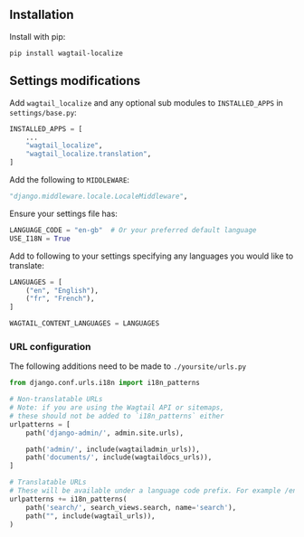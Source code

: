 ## Installation

Install with pip:

```shell
pip install wagtail-localize
```

## Settings modifications

Add `wagtail_localize` and any optional sub modules to `INSTALLED_APPS` in `settings/base.py`:

```python
INSTALLED_APPS = [
    ...
    "wagtail_localize",
    "wagtail_localize.translation",
]
```

Add the following to `MIDDLEWARE`:

```python
"django.middleware.locale.LocaleMiddleware",
```

Ensure your settings file has:

```python
LANGUAGE_CODE = "en-gb"  # Or your preferred default language
USE_I18N = True
```

Add to following to your settings specifying any languages you would like to translate:

```python
LANGUAGES = [
    ("en", "English"),
    ("fr", "French"),
]

WAGTAIL_CONTENT_LANGUAGES = LANGUAGES
```

### URL configuration

The following additions need to be made to `./yoursite/urls.py`

```python
from django.conf.urls.i18n import i18n_patterns

# Non-translatable URLs
# Note: if you are using the Wagtail API or sitemaps,
# these should not be added to `i18n_patterns` either
urlpatterns = [
    path('django-admin/', admin.site.urls),

    path('admin/', include(wagtailadmin_urls)),
    path('documents/', include(wagtaildocs_urls)),
]

# Translatable URLs
# These will be available under a language code prefix. For example /en/search/
urlpatterns += i18n_patterns(
    path('search/', search_views.search, name='search'),
    path("", include(wagtail_urls)),
)
```
